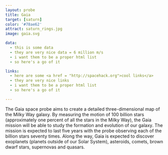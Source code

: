 ```yaml
---
layout: probe
title: Gaia
target: [saturn]
color: '#78ae62'
attract: saturn_rings.jpg
image: gaia.svg

data:
  - this is some data
  - they are very nice data = 6 million m/s
  - i want them to be a proper html list
  - so here's a go of it

links:
  - here are some <a href = "http://spacehack.org">cool links</a>
  - they are very nice links
  - i want them to be a proper html list
  - so here's a go of it

---
```

The Gaia space probe aims to create a detailed three-dimensional map of the Milky Way galaxy. By measuring the motion of 100 billion stars (approximately one percent of all the stars in the Milky Way), the Gaia mission will be able to study the formation and evolution of our galaxy. The mission is expected to last five years with the probe observing each of the billion stars seventy times. Along the way, Gaia is expected to discover exoplanets (planets outside of our Solar System), asteroids, comets, brown dwarf stars, supernovas and quasars.


